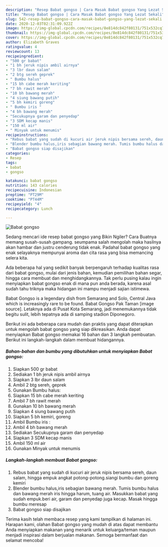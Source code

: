 ```yaml
---
description: "Resep Babat gongso | Cara Masak Babat gongso Yang Lezat Sekali"
title: "Resep Babat gongso | Cara Masak Babat gongso Yang Lezat Sekali"
slug: 542-resep-babat-gongso-cara-masak-babat-gongso-yang-lezat-sekali
date: 2020-12-03T02:31:09.922Z
image: https://img-global.cpcdn.com/recipes/8e814dc842f80131/751x532cq70/babat-gongso-foto-resep-utama.jpg
thumbnail: https://img-global.cpcdn.com/recipes/8e814dc842f80131/751x532cq70/babat-gongso-foto-resep-utama.jpg
cover: https://img-global.cpcdn.com/recipes/8e814dc842f80131/751x532cq70/babat-gongso-foto-resep-utama.jpg
author: Elizabeth Graves
ratingvalue: 4
reviewcount: 13
recipeingredient:
- "500 gr babat"
- "1 bh jeruk nipis ambil airnya"
- "3 lbr daun salam"
- "2 btg sereh geprek"
- " Bumbu halus"
- "15 bh cabe merah keriting"
- "7 bh rawit merah"
- "10 bh bawang merah"
- "4 siung bawang putih"
- "5 bh kemiri goreng"
- " Bumbu iris "
- "4 bh bawang merah"
- "Secukupnya garam dan penyedap"
- "3 SDM kecap manis"
- "150 ml air"
- " Minyak untuk menumis"
recipeinstructions:
- "Rebus babat yang sudah di kucuri air jeruk nipis bersama sereh, daun salam, hingga empuk angkat potong-potong.siangi bumbu dan goreng kemiri"
- "Blender bumbu halus,iris sebagian bawang merah. Tumis bumbu halus dan bawang merah iris hingga harum, tuang air. Masukkan babat yang sudah empuk.beri air, garam dan penyedap juga kecap. Masak hingga bumbu meresap"
- "Babat gongso siap disajikan"
categories:
- Resep
tags:
- babat
- gongso

katakunci: babat gongso 
nutrition: 143 calories
recipecuisine: Indonesian
preptime: "PT29M"
cooktime: "PT44M"
recipeyield: "4"
recipecategory: Lunch

---
```



![Babat gongso](https://img-global.cpcdn.com/recipes/8e814dc842f80131/751x532cq70/babat-gongso-foto-resep-utama.jpg)

Sedang mencari ide resep babat gongso yang Bikin Ngiler? Cara Buatnya memang susah-susah gampang. seumpama salah mengolah maka hasilnya akan hambar dan justru cenderung tidak enak. Padahal babat gongso yang enak selayaknya mempunyai aroma dan cita rasa yang bisa memancing selera kita.

Ada beberapa hal yang sedikit banyak berpengaruh terhadap kualitas rasa dari babat gongso, mulai dari jenis bahan, kemudian pemilihan bahan segar, hingga cara membuat dan menghidangkannya. Tak perlu pusing kalau ingin menyiapkan babat gongso enak di mana pun anda berada, karena asal sudah tahu triknya maka hidangan ini mampu menjadi sajian istimewa.

Babat Gongso is a legendary dish from Semarang and Solo, Central Java which is increasingly rare to be found. Babat Gongso Pak Taman [image source]. Letaknya ada di Pusat Kota Semarang, jadi menemukannya tidak begitu sulit, lebih tepatnya ada di samping stadion Diponegoro.


Berikut ini ada beberapa cara mudah dan praktis yang dapat diterapkan untuk mengolah babat gongso yang siap dikreasikan. Anda dapat menyiapkan Babat gongso memakai 16 bahan dan 3 langkah pembuatan. Berikut ini langkah-langkah dalam membuat hidangannya.

<!--inarticleads1-->

##### Bahan-bahan dan bumbu yang dibutuhkan untuk menyiapkan Babat gongso:

1. Siapkan 500 gr babat
1. Sediakan 1 bh jeruk nipis ambil airnya
1. Siapkan 3 lbr daun salam
1. Ambil 2 btg sereh, geprek
1. Gunakan  Bumbu halus:
1. Siapkan 15 bh cabe merah keriting
1. Ambil 7 bh rawit merah
1. Gunakan 10 bh bawang merah
1. Siapkan 4 siung bawang putih
1. Siapkan 5 bh kemiri, goreng
1. Ambil  Bumbu iris :
1. Ambil 4 bh bawang merah
1. Sediakan Secukupnya garam dan penyedap
1. Siapkan 3 SDM kecap manis
1. Ambil 150 ml air
1. Gunakan  Minyak untuk menumis




<!--inarticleads2-->

##### Langkah-langkah membuat Babat gongso:

1. Rebus babat yang sudah di kucuri air jeruk nipis bersama sereh, daun salam, hingga empuk angkat potong-potong.siangi bumbu dan goreng kemiri
1. Blender bumbu halus,iris sebagian bawang merah. Tumis bumbu halus dan bawang merah iris hingga harum, tuang air. Masukkan babat yang sudah empuk.beri air, garam dan penyedap juga kecap. Masak hingga bumbu meresap
1. Babat gongso siap disajikan




Terima kasih telah membaca resep yang kami tampilkan di halaman ini. Harapan kami, olahan Babat gongso yang mudah di atas dapat membantu Anda menyiapkan makanan yang menarik untuk keluarga/teman maupun menjadi inspirasi dalam berjualan makanan. Semoga bermanfaat dan selamat mencoba!
